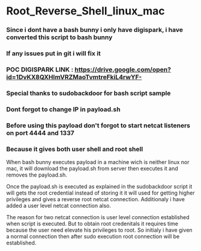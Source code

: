 # Root_Reverse_Shell_linux_mac

### Since i dont have a bash bunny i only have digispark, i have converted this script to bash bunny
### If any issues put in git i will fix it

### POC DIGISPARK LINK : https://drive.google.com/open?id=1DvKX8QXHImVRZMaoTvmtreFkiL4rwYF-

### Special thanks to sudobackdoor for bash script sample

### Dont forgot to change IP in payload.sh

### Before using this payload don't forgot to start netcat listeners on port 4444 and 1337
### Because it gives both user shell and root shell

When bash bunny executes payload in a machine wich is neither linux nor mac, it will download the payload.sh from server
then executes it and removes the payload.sh.

Once the payload.sh is executed as explained in the sudobackdoor script it will gets the root credential instead of storing it it will used for getting higher privileges and gives a reverse root netcat connection. Additionaly i have added a user level netcat connection also.

The reason for two netcat connection is user level connection established when script is executed. But to obtain root credenitals it requires time because the user need elevate his privileges to root. So initialy i have given a normal connection then after sudo execution root connection will be established.
